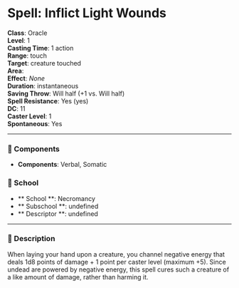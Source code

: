 
# Spell: Inflict Light Wounds
**Class**: Oracle  
**Level**: 1  
**Casting Time**: 1 action  
**Range**: touch  
**Target**: creature touched  
**Area**:   
**Effect**: _None_  
**Duration**: instantaneous  
**Saving Throw**: Will half (+1 vs. Will half)  
**Spell Resistance**: Yes (yes)  
**DC**: 11  
**Caster Level**: 1  
**Spontaneous**: Yes

---

### 🔮 Components
- **Components**: Verbal, Somatic

### 🏫 School
- ** School **: Necromancy
- ** Subschool **: undefined
- ** Descriptor **: undefined
---

### 📜 Description
When laying your hand upon a creature, you channel negative energy that deals 1d8 points of damage + 1 point per caster level (maximum +5). Since undead are powered by negative energy, this spell cures such a creature of a like amount of damage, rather than harming it.
